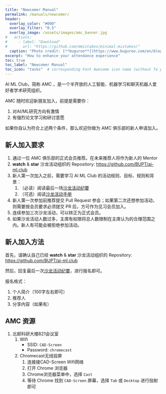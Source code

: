 ```yaml
---
title: "Newcomer Manual"
permalink: /manuals/newcomer/
header:
  overlay_color: "#000"
  overlay_filter: "0.5"
  overlay_image: /assets/images/amc_banner.jpg
#   actions:
#     - label: "Download"
#       url: "https://github.com/mmistakes/minimal-mistakes/"
  caption: "Photo credit: [**buguroo**](https://www.buguroo.com/en/blog/topic/ai)"
excerpt: "How to enhance your attendance experience"
toc: true
toc_label: "Newcomer Manual"
toc_icon: "tasks"  # corresponding Font Awesome icon name (without fa prefix)
---
```


AI ML Club，简称 AMC ，是一个半开放的人工智能、机器学习和聊天机器人爱好者学术研究组织。

AMC 随时欢迎新朋友加入，前提是需要你：

1. 对AI/ML研究方向有激情
2. 有强烈论文学习和研讨意愿

如果你自认为符合上述两个条件，那么欢迎你做为 AMC 俱乐部的新人申请加入。

## 新人加入要求

1. 通过一位 AMC 俱乐部的正式会员推荐。在未来推荐人将作为新人的 Mentor
1. **watch** & **star** 沙龙活动组织的 Repository: <https://github.com/BUPT/ai-ml.club>
1. 新人第一次加入之前，需要学习 AI ML Club 的活动规则、目标、规则和背景：
    1. （必读）阅读最后一场[沙龙活动纪要](https://ai-ml.club/categories/#events)
    1. （可选）阅读[沙龙活动手册](https://ai-ml.club/manuals/)
1. 新人第一次参加前推荐提交 Pull Request 参会；如果第二次还想参加活动，则需要按会员要求必须提交 PR 后，方可作为见习会员加入。
1. 连续参加三次沙龙活动，可以转正为正式会员。
1. 如果沙龙活动人数过多，主席有权限将总人数限制在主席认为的合理范围之内。新人有可能会被拒绝参加活动。

## 新人加入方法

首先，请确认自己已经 **watch** & **star** 沙龙活动组织的 Repository: <https://github.com/BUPT/ai-ml.club>

然后，回复最后一次[沙龙活动纪要](https://ai-ml.club/categories/#events)，进行报名即可。

报名格式：

1. 个人简介（100字左右即可）
1. 推荐人
1. 分享内容（如果有）

## AMC 资源

1. 北邮科研大楼821会议室
    1. Wifi
        - SSID: `CAD-Screen`
        - Password: `chromecast`
    1. Chromecast无线投屏
        1. 连接接CAD-Screen Wifi网络
        1. 打开 Chrome 浏览器
        1. Chrome浏览器菜单中，选择 `Cast`
        1. 等待 Chrome 找到 `CAD-Screen` 屏幕，选择 `Tab` 或 `Desktop` 进行投射即可

